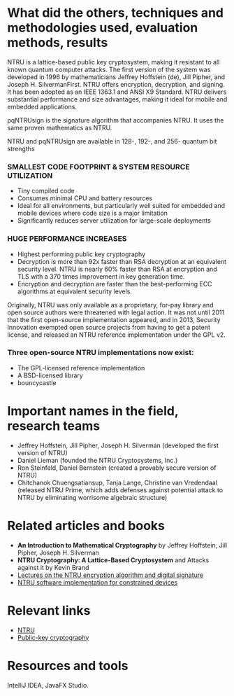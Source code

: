 
# What did the others, techniques and methodologies used, evaluation methods, results

NTRU is a lattice-based public key cryptosystem, making it resistant to all known quantum
computer attacks. The first version of the system was developed in 1996 by mathematicians Jeffrey
Hoffstein (de), Jill Pipher, and Joseph H. SilvermanFirst. NTRU offers encryption,
decryption, and signing. It has been adopted as an IEEE 1363.1 and ANSI X9 Standard. NTRU delivers 
substantial performance and size advantages, making it ideal for mobile and embedded applications.

pqNTRUsign is the signature algorithm that accompanies NTRU. It uses the same proven mathematics
as NTRU.

NTRU and pqNTRUsign are available in 128-, 192-, and 256- quantum bit strengths

### SMALLEST CODE FOOTPRINT & SYSTEM RESOURCE UTILIZATION
* Tiny compiled code
* Consumes minimal CPU and battery resources
* Ideal for all environments, but particularly well suited for embedded and mobile devices
where code size is a major limitation
* Significantly reduces server utilization for large-scale deployments
### HUGE PERFORMANCE INCREASES
 * Highest performing public key cryptography
* Decryption is more than 92x faster than RSA decryption at an equivalent security level. NTRU
is nearly 60% faster than RSA at encryption and TLS with a 370 times improvement in
key generation time.
 * Encryption and decryption are faster than the best-performing ECC algorithms at equivalent
security levels.

Originally, NTRU was only available as a proprietary, for-pay library and open source authors 
were threatened with legal action. It was not until 2011 that the first open-source implementation appeared,
and in 2013, Security Innovation exempted open source projects from having to get a patent license, and released
an NTRU reference implementation under the GPL v2.

### Three open-source NTRU implementations now exist:

* The GPL-licensed reference implementation
* A BSD-licensed library
* bouncycastle 

# Important names in the field, research teams

* Jeffrey Hoffstein, Jill Pipher, Joseph H. Silverman (developed the first version of NTRU)
* Daniel Lieman (founded the NTRU Cryptosystems, Inc.)
* Ron Steinfeld, Daniel Bernstein (created a provably secure version of NTRU)
* Chitchanok Chuengsatiansup, Tanja Lange, Christine van Vredendaal (released NTRU Prime,
which adds defenses against potential attack to NTRU by eliminating worrisome algebraic structure)

# Related articles and books

* **An Introduction to Mathematical Cryptography** by Jeffrey Hoffstein, Jill Pipher, Joseph H. Silverman
* **NTRU Cryptography: A Lattice-Based Cryptosystem** and Attacks against it by Kevin Brand
* [Lectures on the NTRU encryption algorithm and digital signature](http://www.math.brown.edu/~jpipher/grenoble.pdf)
* [NTRU software implementation for constrained devices](https://www.esat.kuleuven.be/cosic/publications/thesis-161.pdf)

# Relevant links

* [NTRU](https://en.wikipedia.org/wiki/NTRU)
* [Public-key cryptography](https://en.wikipedia.org/wiki/Public-key_cryptography)



# Resources and tools
IntelliJ IDEA, JavaFX Studio. 
